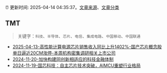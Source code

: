 :alarm_clock: 更新时间: 2025-04-14 04:35:37。[文章来源](/README.md)、[文章分类](/TAGS.md)

## TMT


> 关键字：`科技`、`半导体`、`芯片`、`电信`、`集成电路`、`中国移动`、`中国联通`



- [2025-04-13-高性能计算电源芯片销售收入同比上升1402%-国产芯片概念股单日逼近20CM涨停-本周机构密集调研相关上市公司](https://www.cls.cn/detail/2002371) 
- [2024-11-20-加快构建同创新相适应的科技金融体制](https://xueqiu.com/9193403816/313561745) 
- [2024-11-19-国芯科技：自主芯片技术突破，AIMCU重塑行业格局](https://xueqiu.com/8151841495/313402043) 
